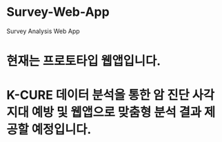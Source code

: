 # Survey-Web-App
Survey Analysis Web App

# 현재는 프로토타입 웹앱입니다.
# K-CURE 데이터 분석을 통한 암 진단 사각지대 예방 및 웹앱으로 맞춤형 분석 결과 제공할 예정입니다.
